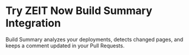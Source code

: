 # Try ZEIT Now Build Summary Integration

Build Summary analyzes your deployments, detects changed pages, and keeps a comment updated in your Pull Requests.